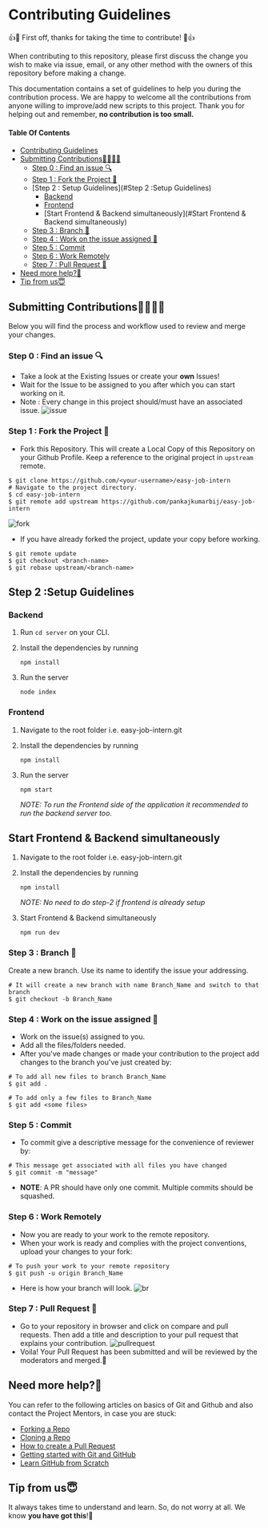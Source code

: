 # Contributing Guidelines

👍🎉 First off, thanks for taking the time to contribute! 🎉👍

When contributing to this repository, please first discuss the change you wish to make via issue, email, or any other method with the owners of this repository before making a change.

This documentation contains a set of guidelines to help you during the contribution process.
We are happy to welcome all the contributions from anyone willing to improve/add new scripts to this project. Thank you for helping out and remember, **no contribution is too small.**



#### Table Of Contents

- [Contributing Guidelines](#contributing-guidelines)
- [Submitting Contributions👩‍💻👨‍💻](#submitting-contributions)
  - [Step 0 : Find an issue  🔍](#step-0--find-an-issue--)
  - [Step 1 : Fork the Project 🍴](#step-1--fork-the-project-)
  - [Step 2 : Setup Guidelines](#Step 2 :Setup Guidelines)
    - [Backend](#Backend)
    - [Frontend](#Frontend)
    - [Start Frontend & Backend simultaneously](#Start Frontend & Backend simultaneously)
  - [Step 3 : Branch  🔖](#step-3--branch--)
  - [Step 4 : Work on the issue assigned  📕](#step-4--work-on-the-issue-assigned--)
  - [Step 5 : Commit](#step-5--commit)
  - [Step 6 : Work Remotely](#step-6--work-remotely)
  - [Step 7 : Pull Request  🎣](#step-7--pull-request--)
- [Need more help?🤔](#need-more-help)
- [Tip from us😇](#tip-from-us)


## Submitting Contributions👩‍💻👨‍💻
Below you will find the process and workflow used to review and merge your changes.

### Step 0 : Find an issue  🔍
- Take a look at the Existing Issues or create your **own** Issues!
- Wait for the Issue to be assigned to you after which you can start working on it.
- Note : Every change in this project should/must have an associated issue.
![issue](/public/images/ContributionIsssues.jpg)

### Step 1 : Fork the Project 🍴
- Fork this Repository. This will create a Local Copy of this Repository on your Github Profile. Keep a reference to the original project in `upstream` remote.
```
$ git clone https://github.com/<your-username>/easy-job-intern
# Navigate to the project directory.
$ cd easy-job-intern
$ git remote add upstream https://github.com/pankajkumarbij/easy-job-intern
```
![fork](/public/images/ContributionFork.jpg)
- If you have already forked the project, update your copy before working.
```
$ git remote update
$ git checkout <branch-name>
$ git rebase upstream/<branch-name>
```

## Step 2 :Setup Guidelines

### Backend

1. Run `cd server` on your CLI.

2. Install the dependencies by running

   ```
   npm install
   ```

3. Run the server

   ```
   node index
   ```

### Frontend

1. Navigate to the root folder i.e. easy-job-intern.git

2. Install the dependencies by running

   ```
   npm install
   ```

3. Run the server

   ```
   npm start
   ```

   _NOTE: To run the Frontend side of the application it recommended to run the backend server too._

## Start Frontend & Backend simultaneously

 1. Navigate to the root folder i.e.  easy-job-intern.git

 2. Install the dependencies by running

    ```
    npm install
    ```

    _NOTE:  No need to do  step-2 if frontend is already setup_

 3. Start Frontend & Backend simultaneously

    ```
    npm run dev
    ```



### Step 3 : Branch  🔖

Create a new branch. Use its name to identify the issue your addressing.
```
# It will create a new branch with name Branch_Name and switch to that branch
$ git checkout -b Branch_Name
```

### Step 4 : Work on the issue assigned  📕
- Work on the issue(s) assigned to you.
- Add all the files/folders needed.
- After you've made changes or made your contribution to the project add changes to the branch you've just created by:
```
# To add all new files to branch Branch_Name
$ git add .
```
```
# To add only a few files to Branch_Name
$ git add <some files>
```

### Step 5 : Commit
- To commit give a descriptive message for the convenience of reviewer by:
```
# This message get associated with all files you have changed
$ git commit -m "message"
```
- **NOTE**: A PR should have only one commit. Multiple commits should be squashed.

### Step 6 : Work Remotely
- Now you are ready to your work to the remote repository.
- When your work is ready and complies with the project conventions, upload your changes to your fork:

```
# To push your work to your remote repository
$ git push -u origin Branch_Name
```
- Here is how your branch will look.
![br](/public/images/ContributionBranch.jpg)

### Step 7 : Pull Request  🎣
- Go to your repository in browser and click on compare and pull requests. Then add a title and description to your pull request that explains your contribution.
![pullrequest](/public/images/ContributionPR.jpg)
- Voila! Your Pull Request has been submitted and will be reviewed by the moderators and merged.🥳

## Need more help?🤔
You can refer to the following articles on basics of Git and Github and also contact the Project Mentors, in case you are stuck:
- [Forking a Repo](https://help.github.com/en/github/getting-started-with-github/fork-a-repo)
- [Cloning a Repo](https://help.github.com/en/desktop/contributing-to-projects/creating-an-issue-or-pull-request)
- [How to create a Pull Request](https://opensource.com/article/19/7/create-pull-request-github)
- [Getting started with Git and GitHub](https://towardsdatascience.com/getting-started-with-git-and-github-6fcd0f2d4ac6)
- [Learn GitHub from Scratch](https://lab.github.com/githubtraining/introduction-to-github)


## Tip from us😇
It always takes time to understand and learn. So, do not worry at all. We know **you have got this**!💪
